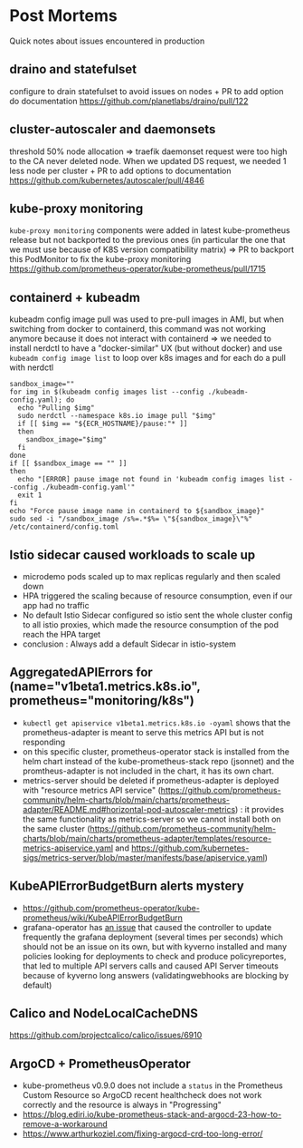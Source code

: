 # Post Mortems
Quick notes about issues encountered in production

## draino and statefulset

configure to drain statefulset to avoid issues on nodes + PR to add option do documentation https://github.com/planetlabs/draino/pull/122

## cluster-autoscaler and daemonsets

threshold 50% node allocation => traefik daemonset request were too high to the CA never deleted node. When we updated DS request, we needed 1 less node per cluster + PR to add options to documentation https://github.com/kubernetes/autoscaler/pull/4846

## kube-proxy monitoring

`kube-proxy monitoring` components were added in latest kube-prometheus release but not backported to the previous ones (in particular the one that we must use because of K8S version compatibility matrix) => PR to backport this PodMonitor to fix the kube-proxy monitoring https://github.com/prometheus-operator/kube-prometheus/pull/1715

## containerd + kubeadm

kubeadm config image pull was used to pre-pull images in AMI, but when switching from docker to containerd, this command was not working anymore because it does not interact with containerd => we needed to install nerdctl to have a "docker-similar" UX (but without docker) and use `kubeadm config image list` to loop over k8s images and for each do a pull with nerdctl
```
sandbox_image=""
for img in $(kubeadm config images list --config ./kubeadm-config.yaml); do
  echo "Pulling $img"
  sudo nerdctl --namespace k8s.io image pull "$img"
  if [[ $img == "${ECR_HOSTNAME}/pause:"* ]]
  then
    sandbox_image="$img"
  fi
done
if [[ $sandbox_image == "" ]]
then
  echo "[ERROR] pause image not found in 'kubeadm config images list --config ./kubeadm-config.yaml'"
  exit 1
fi
echo "Force pause image name in containerd to ${sandbox_image}"
sudo sed -i "/sandbox_image /s%=.*$%= \"${sandbox_image}\"%" /etc/containerd/config.toml
```

## Istio sidecar caused workloads to scale up

  * microdemo pods scaled up to max replicas regularly and then scaled down
  * HPA triggered the scaling because of resource consumption, even if our app had no traffic
  * No default Istio Sidecar configured so istio sent the whole cluster config to all istio proxies, which made the resource consumption of the pod reach the HPA target
  * conclusion : Always add a default Sidecar in istio-system

## AggregatedAPIErrors for  (name="v1beta1.metrics.k8s.io", prometheus="monitoring/k8s")
  * `kubectl get apiservice v1beta1.metrics.k8s.io -oyaml` shows that the prometheus-adapter is meant to serve this metrics API but is not responding
  * on this specific cluster, prometheus-operator stack is installed from the helm chart instead of the kube-prometheus-stack repo (jsonnet) and the promtheus-adapter is not included in the chart, it has its own chart.
  * metrics-server should be deleted if prometheus-adapter is deployed with "resource metrics API service" (https://github.com/prometheus-community/helm-charts/blob/main/charts/prometheus-adapter/README.md#horizontal-pod-autoscaler-metrics) : it provides the same functionality as metrics-server so we cannot install both on the same cluster (https://github.com/prometheus-community/helm-charts/blob/main/charts/prometheus-adapter/templates/resource-metrics-apiservice.yaml and https://github.com/kubernetes-sigs/metrics-server/blob/master/manifests/base/apiservice.yaml)

## KubeAPIErrorBudgetBurn alerts mystery

  * https://github.com/prometheus-operator/kube-prometheus/wiki/KubeAPIErrorBudgetBurn
  * grafana-operator has [an issue](https://github.com/grafana-operator/grafana-operator/issues/808) that caused the controller to update frequently the grafana deployment (several times per seconds) which should not be an issue on its own, but with kyverno installed and many policies looking for deployments to check and produce policyreportes, that led to multiple API servers calls and caused API Server timeouts because of kyverno long answers (validatingwebhooks are blocking by default) 

## Calico and NodeLocalCacheDNS

https://github.com/projectcalico/calico/issues/6910

## ArgoCD + PrometheusOperator

- kube-prometheus v0.9.0 does not include a `status` in the Prometheus Custom Resource so ArgoCD recent healthcheck does not work correctly and the resource is always in "Progressing"
- https://blog.ediri.io/kube-prometheus-stack-and-argocd-23-how-to-remove-a-workaround
- https://www.arthurkoziel.com/fixing-argocd-crd-too-long-error/
